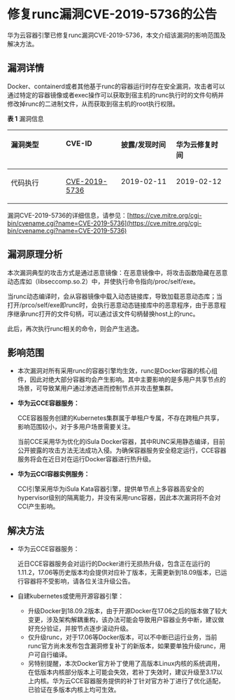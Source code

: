 # 修复runc漏洞CVE-2019-5736的公告<a name="cce_01_0170"></a>

华为云容器引擎已修复runc漏洞CVE-2019-5736，本文介绍该漏洞的影响范围及解决方法。

## 漏洞详情<a name="section699464411220"></a>

Docker、containerd或者其他基于runc的容器运行时存在安全漏洞，攻击者可以通过特定的容器镜像或者exec操作可以获取到宿主机的runc执行时的文件句柄并修改掉runc的二进制文件，从而获取到宿主机的root执行权限。

**表 1**  漏洞信息

<a name="table1565618845915"></a>
<table><thead align="left"><tr id="row065718811595"><th class="cellrowborder" valign="top" width="25%" id="mcps1.2.5.1.1"><p id="p265798165915"><a name="p265798165915"></a><a name="p265798165915"></a>漏洞类型</p>
</th>
<th class="cellrowborder" valign="top" width="25%" id="mcps1.2.5.1.2"><p id="p465798195911"><a name="p465798195911"></a><a name="p465798195911"></a>CVE-ID</p>
</th>
<th class="cellrowborder" valign="top" width="25%" id="mcps1.2.5.1.3"><p id="p365720810595"><a name="p365720810595"></a><a name="p365720810595"></a>披露/发现时间</p>
</th>
<th class="cellrowborder" valign="top" width="25%" id="mcps1.2.5.1.4"><p id="p1365711835912"><a name="p1365711835912"></a><a name="p1365711835912"></a>华为云修复时间</p>
</th>
</tr>
</thead>
<tbody><tr id="row19657198185917"><td class="cellrowborder" valign="top" width="25%" headers="mcps1.2.5.1.1 "><p id="p3657158105913"><a name="p3657158105913"></a><a name="p3657158105913"></a>代码执行</p>
</td>
<td class="cellrowborder" valign="top" width="25%" headers="mcps1.2.5.1.2 "><p id="p1665713818593"><a name="p1665713818593"></a><a name="p1665713818593"></a><a href="https://cve.mitre.org/cgi-bin/cvename.cgi?name=CVE-2019-5736" target="_blank" rel="noopener noreferrer">CVE-2019-5736</a></p>
</td>
<td class="cellrowborder" valign="top" width="25%" headers="mcps1.2.5.1.3 "><p id="p206589816592"><a name="p206589816592"></a><a name="p206589816592"></a>2019-02-11</p>
</td>
<td class="cellrowborder" valign="top" width="25%" headers="mcps1.2.5.1.4 "><p id="p2658198115913"><a name="p2658198115913"></a><a name="p2658198115913"></a>2019-02-12</p>
</td>
</tr>
</tbody>
</table>

漏洞CVE-2019-5736的详细信息，请参见：[https://cve.mitre.org/cgi-bin/cvename.cgi?name=CVE-2019-5736](https://cve.mitre.org/cgi-bin/cvename.cgi?name=CVE-2019-5736)

## 漏洞原理分析<a name="section17824153352318"></a>

本次漏洞典型的攻击方式是通过恶意镜像：在恶意镜像中，将攻击函数隐藏在恶意动态库如（libseccomp.so.2）中，并使执行命令指向/proc/self/exe。

当runc动态编译时，会从容器镜像中载入动态链接库，导致加载恶意动态库；当打开/prco/self/exe即runc时，会执行恶意动态链接库中的恶意程序，由于恶意程序继承runc打开的文件句柄，可以通过该文件句柄替换host上的runc。

此后，再次执行runc相关的命令，则会产生逃逸。

## 影响范围<a name="section183512411"></a>

-   本次漏洞对所有采用runc的容器引擎均生效，runc是Docker容器的核心组件，因此对绝大部分容器均会产生影响。其中主要影响的是多用户共享节点的场景，可导致某用户通过渗透进而控制节点并攻击整集群。
-   **华为云CCE容器服务：**

    CCE容器服务创建的Kubernetes集群属于单租户专属，不存在跨租户共享，影响范围较小，对于多用户场景需要关注。

    当前CCE采用华为优化的iSula Docker容器，其中RUNC采用静态编译，目前公开披露的攻击方法无法成功入侵。为确保容器服务安全稳定运行，CCE容器服务将会在近日对在运行Docker容器进行热升级。

-   **华为云CCI容器实例服务：**

    CCI引擎采用华为iSula Kata容器引擎，提供单节点上多容器高安全的hypervisor级别的隔离能力，并没有采用runc容器，因此本次漏洞将不会对CCI产生影响。


## 解决方法<a name="section1280654122514"></a>

-   华为云CCE容器服务：

    近日CCE容器服务会对运行的Docker进行无损热升级，包含正在运行的1.11.2，17.06等历史版本均会提供对应补丁版本，无需更新到18.09版本，已运行容器将不受影响，请各位关注升级公告。

-   自建kubernetes或使用开源容器引擎：
    -   升级Docker到18.09.2版本，由于开源Docker在17.06之后的版本做了较大变更，涉及架构解耦重构，该办法可能会导致用户容器业务中断，建议做好充分验证，并按节点逐步滚动升级。
    -   仅升级runc，对于17.06等Docker版本，可以不中断已运行业务，当前runc官方尚未发布包含漏洞修复补丁的新版本，如果要单独升级runc，用户可自行编译。
    -   另特别提醒，本次Docker官方补丁使用了高版本Linux内核的系统调用，在低版本内核部分版本上可能会失效，若补丁失效时，建议升级至3.17以上内核。华为云CCE容器服务提供的补丁针对官方补丁进行了优化适配，已验证在多版本内核上均可生效。


